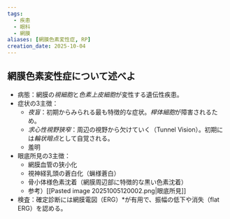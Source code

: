 ```yaml
---
tags:
  - 疾患
  - 眼科
  - 網膜
aliases: [網膜色素変性症, RP]
creation_date: 2025-10-04
---
```

## 網膜色素変性症について述べよ
- 病態：網膜の*視細胞*と*色素上皮細胞*が変性する遺伝性疾患。
- 症状の3主徴：
	- *夜盲*：初期からみられる最も特徴的な症状。*桿体細胞*が障害されるため。
	- *求心性視野狭窄*：周辺の視野から欠けていく（Tunnel Vision）。初期には*輪状暗点*として自覚される。
	- 羞明
- 眼底所見の3主徴：
	- 網膜血管の狭小化
	- 視神経乳頭の蒼白化（蝋様蒼白）
	- 骨小体様色素沈着（網膜周辺部に特徴的な黒い色素沈着）
	- 参考）[[Pasted image 20251005120002.png|眼底所見]]
- 検査：確定診断には網膜電図（ERG）*が有用で、振幅の低下や消失（flat ERG）を認める。